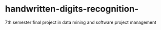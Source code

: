 # handwritten-digits-recognition-
7th semester final project in data mining and software project management

